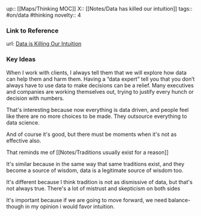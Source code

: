 up:: [[Maps/Thinking MOC]]
X:: [[Notes/Data has killed our intuition]]
tags:: #on/data #thinking 
novelty:: 4

### Link to Reference
url: [Data is Killing Our Intuition](https://rubenugarte.com/data-is-killing-our-intuition/)

### Key Ideas

When I work with clients, I always tell them that we will explore how data can help them and harm them. Having a “data expert” tell you that you don’t always have to use data to make decisions can be a relief. Many executives and companies are working themselves out, trying to justify every hunch or decision with numbers.

That's interesting because now everything is data driven, and people feel like there are no more choices to be made. They outsource everything to data science.

And of course it's good, but there must be moments when it's not as effective also.

That reminds me of [[Notes/Traditions usually exist for a reason]]

It's similar because in the same way that same traditions exist, and they become a source of wisdom, data is a legitimate source of wisdom too.

It's different because I think tradition is not as dismissive of data, but that's not always true. There's a lot of mistrust and skepticism on both sides

It's important because if we are going to move forward, we need balance- though in my opinion i would favor intuition.
